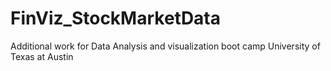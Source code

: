 # FinViz_StockMarketData
Additional work for Data Analysis and visualization boot camp University of Texas at Austin
